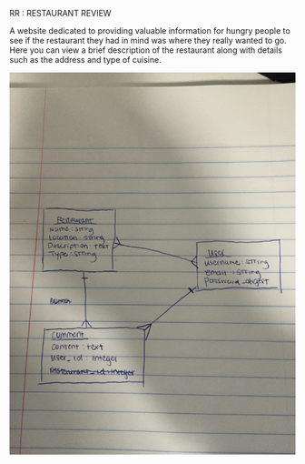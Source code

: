 RR : RESTAURANT REVIEW

A website dedicated to providing valuable information for hungry people to see if the restaurant they had in mind was where they really wanted to go. Here you can view a brief description of the restaurant along with details such as the address and type of cuisine.


![Alt text](/IMG_0748.jpg?raw=true "ERD")
